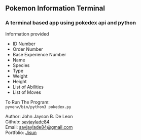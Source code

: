 ## Pokemon Information Terminal
### A terminal based  app using pokedex api and python

Information provided <br>

- ID Number
- Order Number
- Base Experience Number
- Name
- Species
- Type
- Weight
- Height
- List of Abilities
- List of Moves

To Run The Program: <br>
`pyvenv/bin/python3 pokedex.py`

Author: John Jayson B. De Leon<br>
Github: [savjaylade84](github.com/savjaylade84) <br>
Email: savjaylade84@gmail.com<br>
Portfolio: [Jisun](https://savjaylade84.github.io/Jisun.github.io/)<br>
